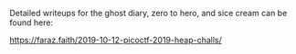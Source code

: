 Detailed writeups for the ghost diary, zero to hero, and sice cream can be found here:

https://faraz.faith/2019-10-12-picoctf-2019-heap-challs/
